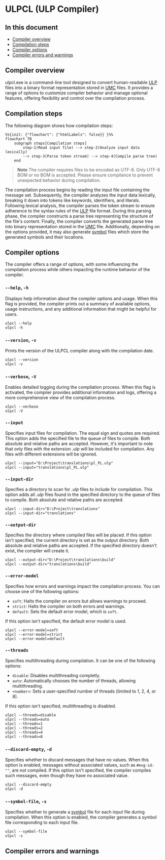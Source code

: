 # ULPCL (ULP Compiler)

## In this document
* [Compiler overview](#compiler-overview)
* [Compilation steps](#compilation-steps)
* [Compiler options](#compiler-options)
* [Compiler errors and warnings](#compiler-errors-and-warnings)

## Compiler overview

ulpcl.exe is a command-line tool designed to convert human-readable [ULP](.\ulp.md) files into a binary format representation stored in [UMC](.\umc.md) files. It provides a range of options to customize compiler behavior and manage optional features, offering flexibility and control over the compilation process.

## Compilation steps

The following diagram shows how compilation steps:

```mermaid
%%{init: {"flowchart": {"htmlLabels": false}} }%%
flowchart TB
    subgraph steps[Compilation steps]
        step-1(Read input file) --> step-2(Analyze input data lexically)
        --> step-3(Parse token stream) --> step-4(Compile parse tree) 
    end
```

> **Note**
> The compiler requires files to be encoded as UTF-8. Only UTF-8 BOM or no BOM is accepted.
> Please ensure compilance to prevent unexpected behavior during compilation.

The compilation process begins by reading the input file containing the message set. Subsequently, the compiler analyzes the input data lexically, breaking it down into tokens like keywords, identifiers, and literals. Following lexical analysis, the compiler parses the token stream to ensure adherence to the syntax rules of the [ULP](.\ulp.md) file format. During this parsing phase, the compiler constructs a parse tree representing the structure of the file's content. Finally, the compiler converts the generated parse tree into binary representation stored in the [UMC](.\umc.md) file. Additionally, depending on the options provided, it may also generate [symbol](.\sym.md) files which store the generated symbols and their locations. 

## Compiler options

The compiler offers a range of options, with some influencing the compilation process while others impacting the runtime behavior of the compiler.

### `--help`, `-h`

Displays help information about the compiler options and usage. When this flag is provided, the compiler prints out a summary of available options, usage instructions, and any additional information that might be helpful for users.

```
ulpcl --help
ulpcl -h
```

### `--version`, `-v`

Prints the version of the ULPCL compiler along with the compilation date.

```
ulpcl --version
ulpcl -v
```

### `--verbose`, `-V`

Enables detailed logging during the compilation process. When this flag is activated, the compiler provides additional information and logs, offering a more comprehensive view of the compilation process.

```
ulpcl --verbose
ulpcl -V
```

### `--input`

Specifies input files for compilation. The equal sign and quotes are required. This option adds the specified file to the queue of files to compile. Both absolute and relative paths are accepted. However, it's important to note that only files with the extension *.ulp* will be included for compilation. Any files with different extensions will be ignored.

```
ulpcl --input="D:\Project\translations\pl_PL.ulp"
ulpcl --input="translations\pl_PL.ulp"
```

### `--input-dir`

Specifies a directory to scan for *.ulp* files to include for compilation. This option adds all *.ulp* files found in the specified directory to the queue of files to compile. Both absolute and relative paths are accepted.

```
ulpcl --input-dir="D:\Project\translations"
ulpcl --input-dir="translations"
```

### `--output-dir`

Specifies the directory where compiled files will be placed. If this option isn't specified, the current directory is set as the output directory. Both absolute and relative paths are accepted. If the specified directory doesn't exist, the compiler will create it.

```
ulpcl --output-dir="D:\Project\translations\build"
ulpcl --output-dir="translations\build"
```

### `--error-model`

Specifies how errors and warnings impact the compilation process. You can choose one of the following options:
- `soft`: Halts the compiler on errors but allows warnings to proceed.
- `strict`: Halts the compiler on both errors and warnings.
- `default`: Sets the default error model, which is `soft`.

If this option isn't specified, the default error model is used.

```
ulpcl --error-model=soft
ulpcl --error-model=strict
ulpcl --error-model=default
```

### `--threads`

Specifies multithreading during compilation. It can be one of the following options:
- `disable`: Disables multithreading completly.
- `auto`: Automatically chooses the number of threads, allowing multithreading.
- `<number>`: Sets a user-specified number of threads (limited to 1, 2, 4, or 8).

If this option isn't specified, multithreading is disabled.

```
ulpcl --threads=disable
ulpcl --threads=auto
ulpcl --threads=1
ulpcl --threads=2
ulpcl --threads=4
ulpcl --threads=8
```

### `--discard-empty`, `-d`

Specifies whether to discard messages that have no values. When this option is enabled, messages without associated values, such as `#msg-id: ""`, are not compiled. If this option isn't specified, the compiler compiles such messages, even though they have no associated value.

```
ulpcl --discard-empty
ulpcl -d
```

### `--symbol-file`, `-s`

Specifies whether to generate a [symbol](.\sym.md) file for each input file during compilation. When this option is enabled, the compiler generates a symbol file corresponding to each input file.

```
ulpcl --symbol-file
ulpcl -s
```

## Compiler errors and warnings